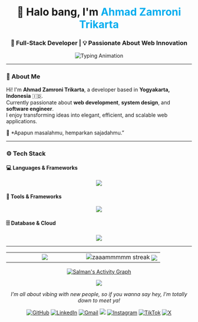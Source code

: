 <!-- PROFIL README UNTUK: zaaammmmm -->
<h1 align="center">👋 Halo bang, I'm <span style="color:#00ADEF;">Ahmad Zamroni Trikarta</span></h1>
<h3 align="center">🚀 Full-Stack Developer | 💡 Passionate About Web Innovation</h3>

<p align="center">
  <img src="https://readme-typing-svg.herokuapp.com?font=Fira+Code&weight=600&size=22&pause=1000&color=00ADEF&center=true&vCenter=true&width=700&lines=Welcome+to+my+GitHub+Profile!;Informatic+Engineering,+Solidarity+Forever!!🔥;Always+learning+new+things💻+;Don't+be+fool+and+lazy+🔥" alt="Typing Animation" />
</p>

---

### 🧭 About Me

Hi! I'm **Ahmad Zamroni Trikarta**, a developer based in **Yogyakarta, Indonesia** 🇮🇩.  
Currently passionate about **web development**, **system design**, and **software engineer**.  
I enjoy transforming ideas into elegant, efficient, and scalable web applications.  

💬 *Apapun masalahmu, hemparkan sajadahmu.”  

---

### ⚙️ Tech Stack

#### 💻 Languages & Frameworks
<p align="center">
  <img src="https://skillicons.dev/icons?i=js,ts,php,cpp,java,py" />
</p>

#### 🧰 Tools & Frameworks
<p align="center">
  <img src="https://skillicons.dev/icons?i=react,nextjs,laravel,nodejs,express,tailwind,bootstrap" />
</p>

#### 🗄️ Database & Cloud
<p align="center">
  <img src="https://skillicons.dev/icons?i=mysql,postgres,mongodb,supabase,firebase" />
</p>

---

<!-- STATS (Real-Time) -->
<table border="0">
<tr border="0">
<td width="50%" align="center">
  <img align="center" src="https://github-readme-stats.anuraghazra1.vercel.app/api/top-langs/?username=zaaammmmm&theme=dark&hide_border=true&no-bg=true&no-frame=true&langs_count=10"/>
</td>
<td width="50%" align="center">
  <img title="🔥 Get streak stats for your profile at git.io/streak-stats" alt="zaaammmmm streak" src="https://github-readme-streak-stats.herokuapp.com/?user=zaaammmmm&theme=dark&hide_border=true" />
  <img align="center" src="https://github-readme-stats.anuraghazra1.vercel.app/api?username=zaaammmmm&show_icons=true&include_all_commits=true&theme=dark&hide_border=true&no-bg=true&no-frame=true" />
</td>
</tr>
</table>

<!-- ACTIVITY GRAPH -->
<p align="center">
  <a href="https://github.com/zaaammmmm/github-readme-activity-graph">
    <img alt="Salman's Activity Graph" src="https://github-readme-activity-graph.vercel.app/graph?username=zaaammmmm&bg_color=0D1117&color=5BCDEC&line=5BCDEC&point=FFFFFF&hide_border=true&no-bg=true&no-frame=true" />
  </a>
</p>

<!-- CLOSING GIF -->
<p align="center">
  <img src="https://user-images.githubusercontent.com/73097560/115834477-dbab4500-a447-11eb-908a-139a6edaec5c.gif">
</p>

<!-- CONNECT WITH ME -->
<p align="center"><em>I’m all about vibing with new people, so if you wanna say hey, I’m totally down to meet ya!</em></p>

<!-- SOCIAL & WEBSITE -->
<p align="center">
  <a href="https://github.com/zaaammmmm"><img alt="GitHub" src="https://img.shields.io/badge/github-%23000000.svg?style=for-the-badge&logo=github&logoColor=white"/></a>
  <a href="https://www.linkedin.com/in/ahmad-zamroni-trikarta-027511308"><img alt="LinkedIn" src="https://img.shields.io/badge/linkedin-%230077B5.svg?style=for-the-badge&logo=linkedin&logoColor=white"/></a>
  <a href="mailto:ahmadtrikarta5@gmail.com"><img alt="Gmail" src="https://img.shields.io/badge/Gmail-D14836?style=for-the-badge&logo=gmail&logoColor=white" /></a>
  <a href="https:///"><img src="https://img.shields.io/badge/website-%230077B5.svg?&style=for-the-badge&logo=circle&logoColor=white"/></a>
  <a href="https://instagram.com/_0ne_in_milli0n"><img alt="Instagram" src="https://img.shields.io/badge/Instagram-E4405F?style=for-the-badge&logo=instagram&logoColor=white"/></a>
  <a href="https://tiktok.com/@_zaaammm0"><img alt="TikTok" src="https://img.shields.io/badge/TikTok-000000?style=for-the-badge&logo=tiktok&logoColor=white"/></a>
  <a href="https://x.com/"><img alt="X" src="https://img.shields.io/badge/X-000000?style=for-the-badge&logo=x&logoColor=white"/></a>
</p>

